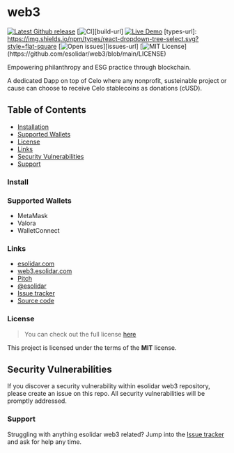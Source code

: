# web3

[![Latest Github release](https://img.shields.io/github/release/Martinsos/edlib.svg)](https://github.com/esolidar/web3/releases/latest)
[![CI][build-badge]][build-url]
[![Live Demo](https://img.shields.io/badge/demo-online-green.svg)](https://web3.testesolidar.com)
[types-url]: <https://img.shields.io/npm/types/react-dropdown-tree-select.svg?style=flat-square>
[![Open issues][issues-badge]][issues-url]
[![MIT License](https://img.shields.io/apm/l/atomic-design-ui.svg?)](https://github.com/esolidar/web3/blob/main/LICENSE)

Empowering philanthropy and ESG practice through blockchain.

A dedicated Dapp on top of Celo where any nonprofit, susteinable project or cause can choose to receive Celo stablecoins as donations (cUSD).

## Table of Contents

- [Installation](#install)
- [Supported Wallets](#supported-wallets)
- [License](#license)
- [Links](#links)
- [Security Vulnerabilities](#security-vulnerabilities)
- [Support](#support)

### Install

### Supported Wallets

- MetaMask
- Valora
- WalletConnect

### Links

- [esolidar.com](https://www.esolidar.com)
- [web3.esolidar.com](https://web3.esolidar.com)
- [Pitch](https://pitch.com/public/2b1f2641-fea9-4406-a1b7-0b116a125fd0)
- [@esolidar](https://twitter.com/esolidar)
- [Issue tracker](https://github.com/esolidar/web3/issues)
- [Source code](https://github.com/esolidar/web3)

### License

>You can check out the full license [here](https://github.com/esolidar/web3/blob/main/LICENSE)

This project is licensed under the terms of the **MIT** license.

## Security Vulnerabilities

If you discover a security vulnerability within esolidar web3 repository, please create an issue on this repo. All security vulnerabilities will be promptly addressed.

### Support

Struggling with anything esolidar web3 related? Jump into the [Issue tracker](https://github.com/esolidar/web3/issues) and ask for help any time.

[issues-badge]: https://img.shields.io/github/issues/mkosir/react-parallax-tilt
[build-badge]: https://github.com/esolidar/web3/actions/workflows/main.yml/badge.svg